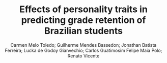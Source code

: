 ---
paperId: 20
author: Carmen Melo Toledo; Guilherme Mendes Bassedon; Jonathan Batista Ferreira; Lucka de Godoy Gianvechio; Carlos Guatimosim Felipe Maia Polo; Renato Vicente
publicationauthor: De Godoy Gianvechio, L. et al.
title: Effects of personality traits in predicting grade retention of Brazilian students
pdf: paper_20.pdf
poster: poster_20.png
pitch: https://www.youtube.com/watch?v=MO-VFzTYgQg&list=PLFHvi5sdWF5VqqqQvVC5SuBY7ecSgqequ&index=24
type: Oral
topic: Applications
category: Extended Abstract
link: https://research.latinxinai.org/papers/icml/2021/pdf/paper_20.pdf
conference: icml
year: 2021
tags: icml-2021
location: Virtual
---